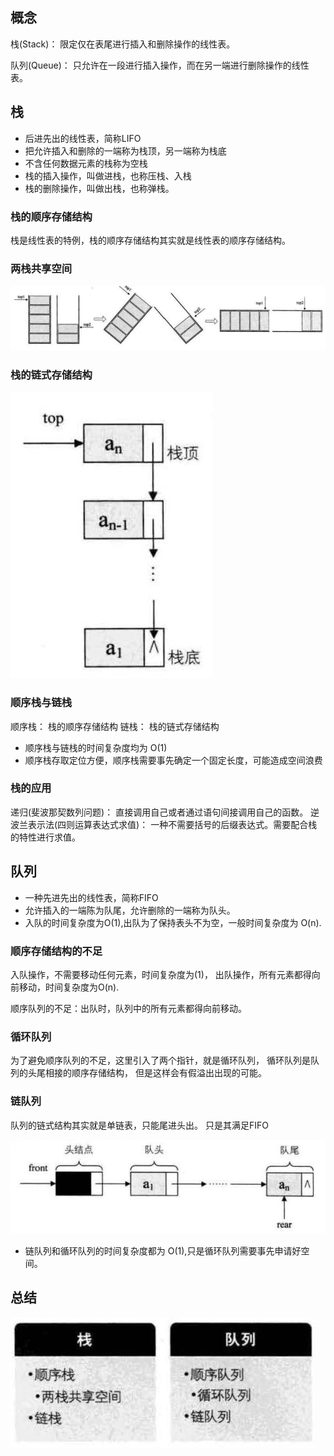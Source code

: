 
## 概念

栈(Stack)： 限定仅在表尾进行插入和删除操作的线性表。

队列(Queue)： 只允许在一段进行插入操作，而在另一端进行删除操作的线性表。

## 栈

-   后进先出的线性表，简称LIFO
-   把允许插入和删除的一端称为栈顶，另一端称为栈底
-  不含任何数据元素的栈称为空栈
-  栈的插入操作，叫做进栈，也称压栈、入栈
-  栈的删除操作，叫做出栈，也称弹栈。

### 栈的顺序存储结构

栈是线性表的特例，栈的顺序存储结构其实就是线性表的顺序存储结构。

### 两栈共享空间

![](imgs/two_stack_share.png)

### 栈的链式存储结构

![](imgs/link_stack.png)

### 顺序栈与链栈
顺序栈： 栈的顺序存储结构
链栈： 栈的链式存储结构

- 顺序栈与链栈的时间复杂度均为 O(1)
- 顺序栈存取定位方便，顺序栈需要事先确定一个固定长度，可能造成空间浪费

### 栈的应用

递归(斐波那契数列问题)： 直接调用自己或者通过语句间接调用自己的函数。
逆波兰表示法(四则运算表达式求值)： 一种不需要括号的后缀表达式。需要配合栈的特性进行求值。

## 队列

-  一种先进先出的线性表，简称FIFO
-  允许插入的一端陈为队尾，允许删除的一端称为队头。
-  入队的时间复杂度为O(1),出队为了保持表头不为空，一般时间复杂度为 O(n).

### 顺序存储结构的不足

入队操作，不需要移动任何元素，时间复杂度为(1)，
出队操作，所有元素都得向前移动，时间复杂度为O(n).

顺序队列的不足：出队时，队列中的所有元素都得向前移动。

### 循环队列

为了避免顺序队列的不足，这里引入了两个指针，就是循环队列，
循环队列是队列的头尾相接的顺序存储结构，
但是这样会有假溢出出现的可能。

### 链队列

队列的链式结构其实就是单链表，只能尾进头出。
只是其满足FIFO

![](imgs/link_queue.png)

- 链队列和循环队列的时间复杂度都为 O(1),只是循环队列需要事先申请好空间。

## 总结

![](imgs/stack_queue.png)
